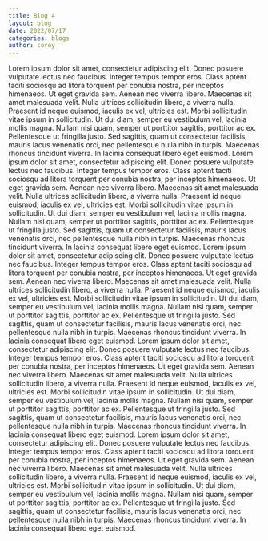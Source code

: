 ```yaml
---
title: Blog 4
layout: blog
date: 2022/07/17
categories: blogs
author: corey
---
```

Lorem ipsum dolor sit amet, consectetur adipiscing elit. Donec posuere vulputate lectus nec faucibus. 
Integer tempus tempor eros. Class aptent taciti sociosqu ad litora torquent per conubia nostra, per inceptos himenaeos. 
Ut eget gravida sem. Aenean nec viverra libero. Maecenas sit amet malesuada velit. Nulla ultrices sollicitudin libero, a viverra nulla. 
Praesent id neque euismod, iaculis ex vel, ultricies est. Morbi sollicitudin vitae ipsum in sollicitudin. 
Ut dui diam, semper eu vestibulum vel, lacinia mollis magna. Nullam nisi quam, semper ut porttitor sagittis, 
porttitor ac ex. Pellentesque ut fringilla justo. Sed sagittis, quam ut consectetur facilisis, mauris lacus venenatis orci, 
nec pellentesque nulla nibh in turpis. Maecenas rhoncus tincidunt viverra. In lacinia consequat libero eget euismod.
Lorem ipsum dolor sit amet, consectetur adipiscing elit. Donec posuere vulputate lectus nec faucibus. 
Integer tempus tempor eros. Class aptent taciti sociosqu ad litora torquent per conubia nostra, per inceptos himenaeos. 
Ut eget gravida sem. Aenean nec viverra libero. Maecenas sit amet malesuada velit. Nulla ultrices sollicitudin libero, a viverra nulla. 
Praesent id neque euismod, iaculis ex vel, ultricies est. Morbi sollicitudin vitae ipsum in sollicitudin. 
Ut dui diam, semper eu vestibulum vel, lacinia mollis magna. Nullam nisi quam, semper ut porttitor sagittis, 
porttitor ac ex. Pellentesque ut fringilla justo. Sed sagittis, quam ut consectetur facilisis, mauris lacus venenatis orci, 
nec pellentesque nulla nibh in turpis. Maecenas rhoncus tincidunt viverra. In lacinia consequat libero eget euismod.
Lorem ipsum dolor sit amet, consectetur adipiscing elit. Donec posuere vulputate lectus nec faucibus. 
Integer tempus tempor eros. Class aptent taciti sociosqu ad litora torquent per conubia nostra, per inceptos himenaeos. 
Ut eget gravida sem. Aenean nec viverra libero. Maecenas sit amet malesuada velit. Nulla ultrices sollicitudin libero, a viverra nulla. 
Praesent id neque euismod, iaculis ex vel, ultricies est. Morbi sollicitudin vitae ipsum in sollicitudin. 
Ut dui diam, semper eu vestibulum vel, lacinia mollis magna. Nullam nisi quam, semper ut porttitor sagittis, 
porttitor ac ex. Pellentesque ut fringilla justo. Sed sagittis, quam ut consectetur facilisis, mauris lacus venenatis orci, 
nec pellentesque nulla nibh in turpis. Maecenas rhoncus tincidunt viverra. In lacinia consequat libero eget euismod.
Lorem ipsum dolor sit amet, consectetur adipiscing elit. Donec posuere vulputate lectus nec faucibus. 
Integer tempus tempor eros. Class aptent taciti sociosqu ad litora torquent per conubia nostra, per inceptos himenaeos. 
Ut eget gravida sem. Aenean nec viverra libero. Maecenas sit amet malesuada velit. Nulla ultrices sollicitudin libero, a viverra nulla. 
Praesent id neque euismod, iaculis ex vel, ultricies est. Morbi sollicitudin vitae ipsum in sollicitudin. 
Ut dui diam, semper eu vestibulum vel, lacinia mollis magna. Nullam nisi quam, semper ut porttitor sagittis, 
porttitor ac ex. Pellentesque ut fringilla justo. Sed sagittis, quam ut consectetur facilisis, mauris lacus venenatis orci, 
nec pellentesque nulla nibh in turpis. Maecenas rhoncus tincidunt viverra. In lacinia consequat libero eget euismod.
Lorem ipsum dolor sit amet, consectetur adipiscing elit. Donec posuere vulputate lectus nec faucibus. 
Integer tempus tempor eros. Class aptent taciti sociosqu ad litora torquent per conubia nostra, per inceptos himenaeos. 
Ut eget gravida sem. Aenean nec viverra libero. Maecenas sit amet malesuada velit. Nulla ultrices sollicitudin libero, a viverra nulla. 
Praesent id neque euismod, iaculis ex vel, ultricies est. Morbi sollicitudin vitae ipsum in sollicitudin. 
Ut dui diam, semper eu vestibulum vel, lacinia mollis magna. Nullam nisi quam, semper ut porttitor sagittis, 
porttitor ac ex. Pellentesque ut fringilla justo. Sed sagittis, quam ut consectetur facilisis, mauris lacus venenatis orci, 
nec pellentesque nulla nibh in turpis. Maecenas rhoncus tincidunt viverra. In lacinia consequat libero eget euismod.
